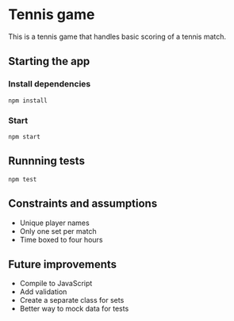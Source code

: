 # Tennis game
This is a tennis game that handles basic scoring of a tennis match.

## Starting the app
### Install dependencies
`npm install`

### Start
`npm start`

## Runnning tests
`npm test`

## Constraints and assumptions
- Unique player names
- Only one set per match
- Time boxed to four hours

## Future improvements
- Compile to JavaScript
- Add validation
- Create a separate class for sets
- Better way to mock data for tests
